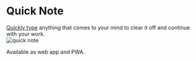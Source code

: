 # Quick Note

[Quickly type](https://hokagecv.github.io/quick-note/) anything that comes to your mind to clear it off and continue with your work.  
![quick note][img]

Available as web app and PWA.

[img]:https://res.cloudinary.com/dmtacem5p/image/upload/v1691219256/github/quick_note.png
